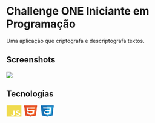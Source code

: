 
# Challenge ONE Iniciante em Programação

Uma aplicação que criptografa e descriptografa textos.

## Screenshots
<img align="center" src="https:/convert/ea246353e23820ece14439f405a84297/result.html">

## Tecnologias
<div style="display: inline_block">
  <img align="center" alt="gabs-Js" height="30" width="40" src="https://raw.githubusercontent.com/devicons/devicon/master/icons/javascript/javascript-plain.svg">
  <img align="center" alt="gabs-HTML" height="30" width="40" src="https://raw.githubusercontent.com/devicons/devicon/master/icons/html5/html5-original.svg">
  <img align="center" alt="gabs-CSS" height="30" width="40" src="https://raw.githubusercontent.com/devicons/devicon/master/icons/css3/css3-original.svg">
</div>
